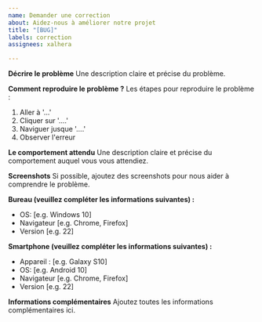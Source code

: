 ```yaml
---
name: Demander une correction
about: Aidez-nous à améliorer notre projet
title: "[BUG]"
labels: correction
assignees: xalhera

---
```


**Décrire le problème**
Une description claire et précise du problème.

**Comment reproduire le problème ?**
Les étapes pour reproduire le problème :
1. Aller à '...'
2. Cliquer sur '....'
3. Naviguer jusque '....'
4. Observer l'erreur

**Le comportement attendu**
Une description claire et précise du comportement auquel vous vous attendiez.

**Screenshots**
Si possible, ajoutez des screenshots pour nous aider à comprendre le problème.

**Bureau (veuillez compléter les informations suivantes) :**
 - OS: [e.g. Windows 10]
 - Navigateur [e.g. Chrome, Firefox]
 - Version [e.g. 22]

**Smartphone (veuillez compléter les informations suivantes) :**
 - Appareil : [e.g. Galaxy S10]
 - OS: [e.g. Android 10]
 - Navigateur [e.g. Chrome, Firefox]
 - Version [e.g. 22]

**Informations complémentaires**
Ajoutez toutes les informations complémentaires ici.

